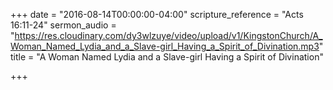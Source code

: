 +++
date = "2016-08-14T00:00:00-04:00"
scripture_reference = "Acts 16:11-24"
sermon_audio = "https://res.cloudinary.com/dy3wlzuye/video/upload/v1/KingstonChurch/A_Woman_Named_Lydia_and_a_Slave-girl_Having_a_Spirit_of_Divination.mp3"
title = "A Woman Named Lydia and a Slave-girl Having a Spirit of Divination"

+++

